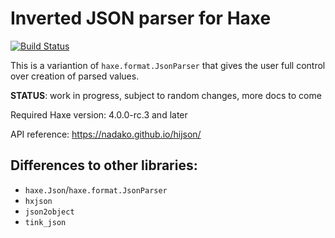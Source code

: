 # Inverted JSON parser for Haxe

[![Build Status](https://travis-ci.org/nadako/hijson.svg?branch=master)](https://travis-ci.org/nadako/hijson)

This is a variantion of `haxe.format.JsonParser` that gives the user full control over creation of parsed values.

**STATUS**: work in progress, subject to random changes, more docs to come

Required Haxe version: 4.0.0-rc.3 and later

API reference: https://nadako.github.io/hijson/

## Differences to other libraries:

 * `haxe.Json`/`haxe.format.JsonParser`
 * `hxjson`
 * `json2object`
 * `tink_json`
